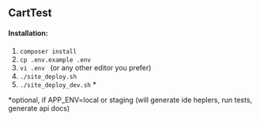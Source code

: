 ## CartTest

#### Installation:

1. `composer install`
2. `cp .env.example .env`
3. `vi .env `  (or any other editor you prefer)
4. `./site_deploy.sh`
5. `./site_deploy_dev.sh`  *



*optional, if APP_ENV=local or staging (will generate ide heplers, run tests, generate api docs)  

